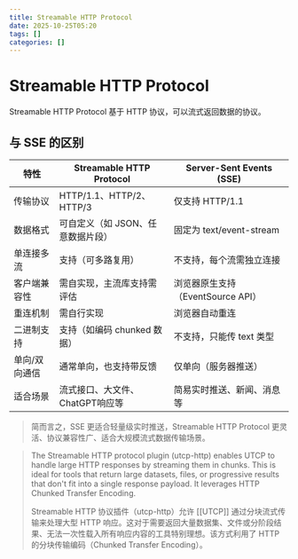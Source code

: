 ```yaml
---
title: Streamable HTTP Protocol
date: 2025-10-25T05:20
tags: []
categories: []
---
```


# Streamable HTTP Protocol

Streamable HTTP Protocol 基于 HTTP 协议，可以流式返回数据的协议。

## 与 SSE 的区别

| 特性      | Streamable HTTP Protocol | Server-Sent Events (SSE) |
| ------- | ------------------------ | ------------------------ |
| 传输协议    | HTTP/1.1、HTTP/2、HTTP/3   | 仅支持 HTTP/1.1             |
| 数据格式    | 可自定义（如 JSON、任意数据片段）      | 固定为 text/event-stream    |
| 单连接多流   | 支持（可多路复用）                | 不支持，每个流需独立连接             |
| 客户端兼容性  | 需自实现，主流库支持需评估            | 浏览器原生支持（EventSource API） |
| 重连机制    | 需自行实现                    | 浏览器自动重连                  |
| 二进制支持   | 支持（如编码 chunked 数据）       | 不支持，只能传 text 类型          |
| 单向/双向通信 | 通常单向，也支持带反馈              | 仅单向（服务器推送）               |
| 适合场景    | 流式接口、大文件、ChatGPT响应等      | 简易实时推送、新闻、消息等            |

> 简而言之，SSE 更适合轻量级实时推送，Streamable HTTP Protocol 更灵活、协议兼容性广、适合大规模流式数据传输场景。


> The Streamable HTTP protocol plugin (utcp-http) enables UTCP to handle large HTTP responses by streaming them in chunks. This is ideal for tools that return large datasets, files, or progressive results that don't fit into a single response payload. It leverages HTTP Chunked Transfer Encoding.
>
> Streamable HTTP 协议插件（utcp-http）允许 [[UTCP]] 通过分块流式传输来处理大型 HTTP 响应。这对于需要返回大量数据集、文件或分阶段结果、无法一次性载入所有响应内容的工具特别理想。该方式利用了 HTTP 的分块传输编码（Chunked Transfer Encoding）。